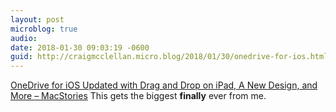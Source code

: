 ```yaml
---
layout: post
microblog: true
audio: 
date: 2018-01-30 09:03:19 -0600
guid: http://craigmcclellan.micro.blog/2018/01/30/onedrive-for-ios.html
---
```

 [OneDrive for iOS Updated with Drag and Drop on iPad, A New Design, and More – MacStories](https://www.macstories.net/news/onedrive-for-ios-updated-with-drag-and-drop-on-ipad-a-new-design-and-more/) This gets the biggest **finally** ever from me.
